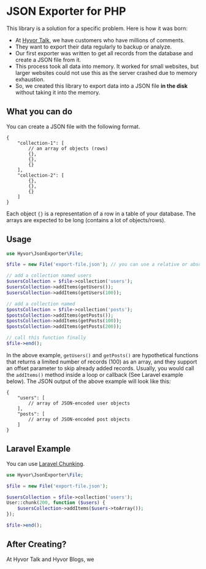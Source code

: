 # JSON Exporter for PHP

This library is a solution for a specific problem. Here is how it was born: 

* At [Hyvor Talk](https://talk.hyvor.com), we have customers who have millions of comments.
* They want to export their data regularly to backup or analyze.
* Our first exporter was written to get all records from the database and create a JSON file from it. 
* This process took all data into memory. It worked for small websites, but larger websites could not use this as the server crashed due to memory exhaustion.
* So, we created this library to export data into a JSON file **in the disk** without taking it into the memory.

## What you can do

You can create a JSON file with the following format.

```jsonc
{
    "collection-1": [
        // an array of objects (rows)
        {},
        {},
        {}
    ],
    "collection-2": [
        {},
        {},
        {}
    ]
}
```

Each object `{}` is a representation of a row in a table of your database. The arrays are expected to be long (contains a lot of objects/rows).

## Usage

```php
use Hyvor\JsonExporter\File;

$file = new File('export-file.json'); // you can use a relative or absolute path

// add a collection named users
$usersCollection = $file->collection('users');
$usersCollection->addItems(getUsers());
$usersCollection->addItems(getUsers(100));

// add a collection named 
$postsCollection = $file->collection('posts');
$postsCollection->addItems(getPosts());
$postsCollection->addItems(getPosts(100));
$postsCollection->addItems(getPosts(200));

// call this function finally
$file->end();
```

In the above example, `getUsers()` and `getPosts()` are hypothetical functions that returns a limited number of records (100) as an array, and they support an offset parameter to skip already added records. Usually, you would call the `addItems()` method inside a loop or callback (See Laravel example below). The JSON output of the above example will look like this:

```jsonc
{
    "users": [
        // array of JSON-encoded user objects
    ],
    "posts": [
        // array of JSON-encoded post objects
    ]
}
```

## Laravel Example

You can use [Laravel Chunking](https://laravel.com/docs/9.x/eloquent#chunking-results).

```php
use Hyvor\JsonExporter\File;

$file = new File('export-file.json');

$usersCollection = $file->collection('users');
User::chunk(200, function ($users) {
    $usersCollection->addItems($users->toArray());
});

$file->end();
```

## After Creating?

At Hyvor Talk and Hyvor Blogs, we 